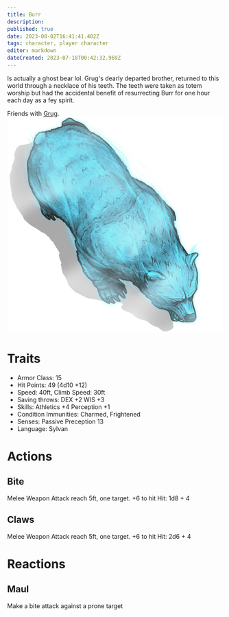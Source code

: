 ```yaml
---
title: Burr
description: 
published: true
date: 2023-08-02T16:41:41.402Z
tags: character, player character
editor: markdown
dateCreated: 2023-07-18T00:42:32.969Z
---
```


Is actually a ghost bear lol. Grug's dearly departed brother, returned to this world through a necklace of his teeth. The teeth were taken as totem worship but had the accidental benefit of resurrecting Burr for one hour each day as a fey spirit.

Friends with [Grug](/player_characters/grug).
![brown_bear_large_spirit_01.png](/characters/brown_bear_large_spirit_01.png)

# Traits
- Armor Class: 15
- Hit Points: 49 (4d10 +12)
- Speed: 40ft, Climb Speed: 30ft
- Saving throws: DEX +2 WIS +3
- Skills: Athletics +4 Perception +1
- Condition Immunities: Charmed, Frightened
- Senses: Passive Preception 13
- Language: Sylvan

# Actions
## Bite
Melee Weapon Attack reach 5ft, one target. 
+6 to hit
Hit: 1d8 + 4

## Claws
Melee Weapon Attack reach 5ft, one target. 
+6 to hit
Hit: 2d6 + 4

# Reactions
## Maul
Make a bite attack against a prone target